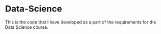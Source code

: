 # Data-Science
This is the code that I have developed as a part of the requirements for the Data Science course.
